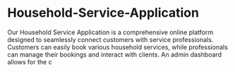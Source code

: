 # Household-Service-Application
Our Household Service Application is a comprehensive online platform designed to seamlessly connect customers with service professionals. Customers can easily book various household services, while professionals can manage their bookings and interact with clients. An admin dashboard allows for the c
